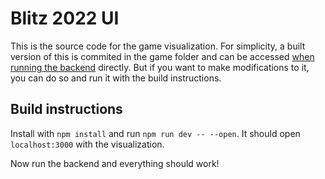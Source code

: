 # Blitz 2022 UI

This is the source code for the game visualization. For simplicity, a built version of this is commited in the game folder and can be accessed [when running the backend](http://localhost:8765/) directly. But if you want to make modifications to it, you can do so and run it with the build instructions.

## Build instructions

Install with `npm install` and run `npm run dev -- --open`. It should open `localhost:3000` with the visualization.

Now run the backend and everything should work!